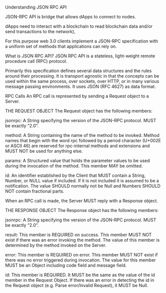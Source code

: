 Understanding JSON RPC API

JSON-RPC API is bridge that allows dApps to connect to nodes.

dApps need to interact with a blockchain to read blockchain data and/or send transactions to the network),

For this purpose web 3.0 clients implement a JSON-RPC specification with a uniform set of methods that applications can rely on.

What is JSON RPC API?
JSON RPC API is a stateless, light-weight remote procedure call (RPC) protocol.

Primarily this specification defines several data structures and the rules around their processing. It is transport agnostic in that the concepts can be used within the same process, over sockets, over HTTP, or in many various message passing environments. It uses JSON (RFC 4627) as data format.

RPC Calls
An RPC call is represented by sending a Request object to a Server.

THE REQUEST OBJECT
The Request object has the following members:

jsonrpc: A String specifying the version of the JSON-RPC protocol. MUST be exactly “2.0”.

method: A String containing the name of the method to be invoked. Method names that begin with the word rpc followed by a period character (U+002E or ASCII 46) are reserved for rpc-internal methods and extensions and MUST NOT be used for anything else.

params: A Structured value that holds the parameter values to be used during the invocation of the method. This member MAY be omitted.

id: An identifier established by the Client that MUST contain a String, Number, or NULL value if included. If it is not included it is assumed to be a notification. The value SHOULD normally not be Null and Numbers SHOULD NOT contain fractional parts.

When an RPC call is made, the Server MUST reply with a Response object.

THE RESPONSE OBJECT
The Response object has the following members:

jsonrpc: A String specifying the version of the JSON-RPC protocol. MUST be exactly “2.0”.

result: This member is REQUIRED on success. This member MUST NOT exist if there was an error invoking the method. The value of this member is determined by the method invoked on the Server.

error: This member is REQUIRED on error. This member MUST NOT exist if there was no error triggered during invocation. The value for this member MUST be an Object including code field and message field.

id: This member is REQUIRED. It MUST be the same as the value of the id member in the Request Object. If there was an error in detecting the id in the Request object (e.g. Parse error/Invalid Request), it MUST be Null.

